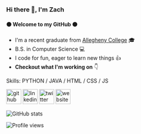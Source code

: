 ### Hi there 👋, I'm Zach
#### :black_circle: Welcome to my GitHub :black_circle:

* I'm a recent graduate from [Allegheny College](https://allegheny.edu/) :mortar_board:
* B.S. in Computer Science :computer:
* I code for fun, eager to learn new things :thumbsup:
* __Checkout what I'm working on__ :point_down:


Skills: PYTHON / JAVA / HTML / CSS / JS



[<img src='https://cdn.jsdelivr.net/npm/simple-icons@3.0.1/icons/github.svg' alt='github' height='40'>](https://github.com/leonardoz15)  [<img src='https://cdn.jsdelivr.net/npm/simple-icons@3.0.1/icons/linkedin.svg' alt='linkedin' height='40'>](https://www.linkedin.com/in/ZacharyLeonardo/)  [<img src='https://cdn.jsdelivr.net/npm/simple-icons@3.0.1/icons/twitter.svg' alt='twitter' height='40'>](https://twitter.com/ZachLeonardoAC)  [<img src='https://cdn.jsdelivr.net/npm/simple-icons@3.0.1/icons/icloud.svg' alt='website' height='40'>](https://www.zacharyleonardo.com/)  

![GitHub stats](https://github-readme-stats.vercel.app/api?username=leonardoz15&show_icons=true)  

![Profile views](https://gpvc.arturio.dev/leonardoz15)  
